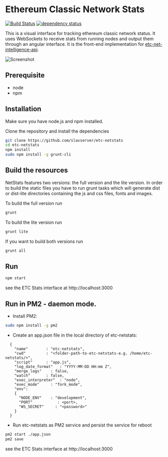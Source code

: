 Ethereum Classic Network Stats
============
[![Build Status][travis-image]][travis-url] [![dependency status][dep-image]][dep-url]

This is a visual interface for tracking ethereum classic network status. It uses WebSockets to receive stats from running nodes and output them through an angular interface. It is the front-end implementation for [etc-net-intelligence-api](https://github.com/Machete3000/etc-net-intelligence-api).

![Screenshot](https://raw.githubusercontent.com/Machete3000/etc-netstats/master/src/images/screenshot.jpg?v=0.0.6 "Screenshot")

## Prerequisite
* node
* npm

## Installation
Make sure you have node.js and npm installed.

Clone the repository and install the dependencies

```bash
git clone https://github.com/slavserver/etc-netstats
cd etc-netstats
npm install
sudo npm install -g grunt-cli
```

## Build the resources
NetStats features two versions: the full version and the lite version. In order to build the static files you have to run grunt tasks which will generate dist or dist-lite directories containing the js and css files, fonts and images.


To build the full version run
```bash
grunt
```

To build the lite version run
```bash
grunt lite
```

If you want to build both versions run
```bash
grunt all
```

## Run

```bash
npm start
```

see the ETC Stats interface at http://localhost:3000

## Run in PM2 - daemon mode.
* Install PM2:
```bash 
sudo npm install -g pm2
```


* Create an app.json file in the local directory of etc-netstats:
```json[
  {
    "name"        : "etc-netstats",
    "cwd"         : "<folder-path-to-etc-netstats-e.g. /home/etc-netstats/>",
    "script"      : "app.js",
    "log_date_format"   : "YYYY-MM-DD HH:mm Z",
    "merge_logs"    : false,
    "watch"       : false,
    "exec_interpreter"  : "node",
    "exec_mode"     : "fork_mode",
    "env":
    {
      "NODE_ENV"    : "development",
      "PORT"           : <port>,
      "WS_SECRET"     : "<password>"
    }
  }

```
* Run etc-netstats as PM2 service and persist the service for reboot
```bash
pm2 start ./app.json
pm2 save
```

see the ETC Stats interface at http://localhost:3000

[travis-image]: https://travis-ci.org/Machete3000/etc-netstats.svg
[travis-url]: https://travis-ci.org/Machete3000/etc-netstats
[dep-image]: https://david-dm.org/Machete3000/etc-netstats.svg
[dep-url]: https://david-dm.org/Machete3000/etc-netstats
